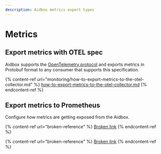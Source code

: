 ```yaml
---
description: Aidbox metrics export types
---
```


# Metrics

## Export metrics with OTEL spec

Aidbox supports the [OpenTelemetry protocol](https://opentelemetry.io/) and exports metrics in Protobuf format to any consumer that supports this specification.

{% content-ref url="monitoring/how-to-export-metrics-to-the-otel-collector.md" %}
[how-to-export-metrics-to-the-otel-collector.md](monitoring/how-to-export-metrics-to-the-otel-collector.md)
{% endcontent-ref %}

## Export metrics to Prometheus

Configure how metrics are getting exposed from the Aidbox.

{% content-ref url="broken-reference" %}
[Broken link](broken-reference)
{% endcontent-ref %}

{% content-ref url="broken-reference" %}
[Broken link](broken-reference)
{% endcontent-ref %}
